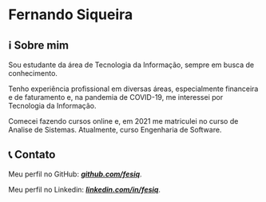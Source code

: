 # Fernando Siqueira

## ℹ Sobre mim

Sou estudante da área de Tecnologia da Informação, sempre em busca de conhecimento.

Tenho experiência profissional em diversas áreas, especialmente financeira e de faturamento e, na pandemia de COVID-19, me interessei por Tecnologia da Informação.

Comecei fazendo cursos online e, em 2021 me matriculei no curso de Analise de Sistemas. Atualmente, curso Engenharia de Software.

## 📞 Contato

Meu perfil no GitHub: ***[github.com/fesiq](https://github.com/fesiq?tab=repositories)***.

Meu perfil no Linkedin: ***[linkedin.com/in/fesiq](https://www.linkedin.com/in/fesiq/)***.
